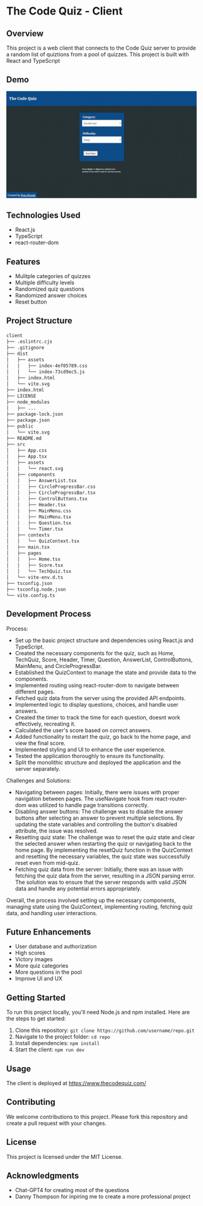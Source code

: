# **The Code Quiz - Client**

## **Overview**

This project is a web client that connects to the Code Quiz server to provide a random list of quiztions from a pool of quizzes. This project is built with React and TypeScript

## **Demo**

<img src="demo.gif" width="800" alt="demo" />

## **Technologies Used**

- React.js
- TypeScript
- react-router-dom

## **Features**

- Mulitple categories of quizzes
- Multiple difficulty levels
- Randomized quiz questions
- Randomized answer choices
- Reset button

## **Project Structure**

```
client
├── .eslintrc.cjs
├── .gitignore
├── dist
│   ├── assets
│   │   ├── index-4ef05789.css
│   │   └── index-73cd9ec5.js
│   ├── index.html
│   └── vite.svg
├── index.html
├── LICENSE
├── node_modules
│   ├── ...
├── package-lock.json
├── package.json
├── public
│   └── vite.svg
├── README.md
├── src
│   ├── App.css
│   ├── App.tsx
│   ├── assets
│   │   └── react.svg
│   ├── components
│   │   ├── AnswerList.tsx
│   │   ├── CircleProgressBar.css
│   │   ├── CircleProgressBar.tsx
│   │   ├── ControlButtons.tsx
│   │   ├── Header.tsx
│   │   ├── MainMenu.css
│   │   ├── MainMenu.tsx
│   │   ├── Question.tsx
│   │   └── Timer.tsx
│   ├── contexts
│   │   └── QuizContext.tsx
│   ├── main.tsx
│   ├── pages
│   │   ├── Home.tsx
│   │   ├── Score.tsx
│   │   └── TechQuiz.tsx
│   └── vite-env.d.ts
├── tsconfig.json
├── tsconfig.node.json
└── vite.config.ts
```

## **Development Process**

Process:

- Set up the basic project structure and dependencies using React.js and TypeScript.
- Created the necessary components for the quiz, such as Home, TechQuiz, Score, Header, Timer, Question, AnswerList, ControlButtons, MainMenu, and CircleProgressBar.
- Established the QuizContext to manage the state and provide data to the components.
- Implemented routing using react-router-dom to navigate between different pages.
- Fetched quiz data from the server using the provided API endpoints.
- Implemented logic to display questions, choices, and handle user answers.
- Created the timer to track the time for each question, doesnt work effectively, recreating it.
- Calculated the user's score based on correct answers.
- Added functionality to restart the quiz, go back to the home page, and view the final score.
- Implemented styling and UI to enhance the user experience.
- Tested the application thoroughly to ensure its functionality.
- Split the monolithic structure and deployed the application and the server separately.

Challenges and Solutions:

- Navigating between pages: Initially, there were issues with proper navigation between pages. The useNavigate hook from react-router-dom was utilized to handle page transitions correctly.
- Disabling answer buttons: The challenge was to disable the answer buttons after selecting an answer to prevent multiple selections. By updating the state variables and controlling the button's disabled attribute, the issue was resolved.
- Resetting quiz state: The challenge was to reset the quiz state and clear the selected answer when restarting the quiz or navigating back to the home page. By implementing the resetQuiz function in the QuizContext and resetting the necessary variables, the quiz state was successfully reset even from mid-quiz.
- Fetching quiz data from the server: Initially, there was an issue with fetching the quiz data from the server, resulting in a JSON parsing error. The solution was to ensure that the server responds with valid JSON data and handle any potential errors appropriately.

Overall, the process involved setting up the necessary components, managing state using the QuizContext, implementing routing, fetching quiz data, and handling user interactions.

## **Future Enhancements**

- User database and authorization
- High scores
- Victory images
- More quiz categories
- More questions in the pool
- Improve UI and UX

## **Getting Started**

To run this project locally, you'll need Node.js and npm installed. Here are the steps to get started:

1. Clone this repository: `git clone https://github.com/username/repo.git`
2. Navigate to the project folder: `cd repo`
3. Install dependencies: `npm install`
4. Start the client: `npm run dev`

## **Usage**

The client is deployed at https://www.thecodequiz.com/

## **Contributing**

We welcome contributions to this project. Please fork this repository and create a pull request with your changes.

## **License**

This project is licensed under the MIT License.

## **Acknowledgments**

- Chat-GPT4 for creating most of the questions
- Danny Thompson for inpiring me to create a more professional project

